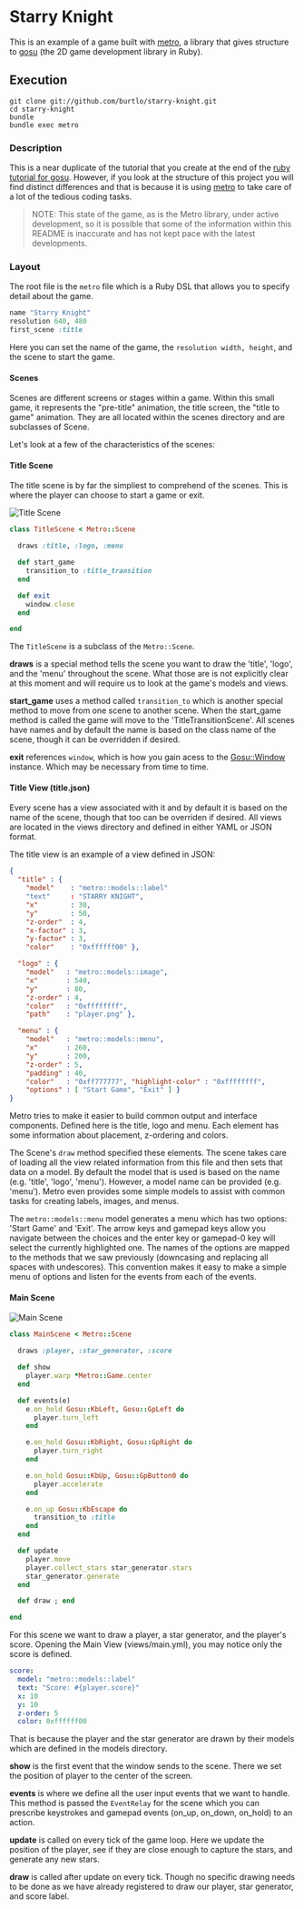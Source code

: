 # Starry Knight

This is an example of a game built with [metro](https://github.com/burtlo/metro), a library that gives structure to [gosu](https://github.com/jlnr/gosu) (the 2D game development library in Ruby).

## Execution

```
git clone git://github.com/burtlo/starry-knight.git
cd starry-knight
bundle
bundle exec metro
```

### Description

This is a near duplicate of the tutorial that you create at the end of the [ruby tutorial for gosu](https://github.com/jlnr/gosu/wiki/Ruby-Tutorial). However, if you look at the structure of this project you will find distinct differences and that is because it is using [metro](https://github.com/burtlo/metro) to take care of a lot of the tedious coding tasks.

> NOTE: This state of the game, as is the Metro library, under active development, so it is possible that some of the information within this README is inaccurate and has not kept pace with the latest developments.

### Layout

The root file is the `metro` file which is a Ruby DSL that allows you to specify detail about the game.

```ruby
name "Starry Knight"
resolution 640, 480
first_scene :title
```

Here you can set the name of the game, the `resolution width, height`, and the scene to start the game.

#### Scenes

Scenes are different screens or stages within a game. Within this small game, it represents the "pre-title" animation, the title screen, the "title to game" animation. They are all located within the scenes directory and are subclasses of Scene.

Let's look at a few of the characteristics of the scenes:

#### Title Scene

The title scene is by far the simpliest to comprehend of the scenes. This is where the player can choose to start a game or exit.

![Title Scene](http://cloud.github.com/downloads/burtlo/starry-knight/title-screen-10-18-12.png)


```ruby
class TitleScene < Metro::Scene

  draws :title, :logo, :menu

  def start_game
    transition_to :title_transition
  end

  def exit
    window.close
  end

end
```

The `TitleScene` is a subclass of the `Metro::Scene`.

**draws** is a special method tells the scene you want to draw the 'title', 'logo', and the 'menu' throughout the scene. What those are is not explicitly clear at this moment and will require us to look at the game's models and views.

**start_game** uses a method called `transition_to` which is another special method to move from one scene to another scene. When the start_game method is called the game will move to the 'TitleTransitionScene'. All scenes have names and by default the name is based on the class name of the scene, though it can be overridden if desired.

**exit** references `window`, which is how you gain acess to the [Gosu::Window ](https://github.com/jlnr/gosu/blob/master/Gosu/Window.hpp) instance. Which may be necessary from time to time.

#### Title View (title.json)

Every scene has a view associated with it and by default it is based on the name of the scene, though that too can be overriden if desired. All views are located in the views directory and defined in either YAML or JSON format.

The title view is an example of a view defined in JSON:

```json
{
  "title" : {
    "model"    : "metro::models::label"
    "text"     : "STARRY KNIGHT",
    "x"        : 30,
    "y"        : 50,
    "z-order"  : 4,
    "x-factor" : 3,
    "y-factor" : 3,
    "color"    : "0xffffff00" },

  "logo" : {
    "model"   : "metro::models::image",
    "x"       : 540,
    "y"       : 80,
    "z-order" : 4,
    "color"   : "0xffffffff",
    "path"    : "player.png" },

  "menu" : {
    "model"   : "metro::models::menu",
    "x"       : 260,
    "y"       : 200,
    "z-order" : 5,
    "padding" : 40,
    "color"   : "0xff777777", "highlight-color" : "0xffffffff",
    "options" : [ "Start Game", "Exit" ] }
}
```

Metro tries to make it easier to build common output and interface components. Defined here is the title, logo and menu. Each element has some information about placement, z-ordering and colors.

The Scene's `draw` method specified these elements. The scene takes care of loading all the view related information from this file and then sets that data on a model. By default the model that is used is based on the name (e.g. 'title', 'logo', 'menu'). However, a model name can be provided (e.g. 'menu'). Metro even provides some simple models to assist with common tasks for creating labels, images, and menus.

The `metro::models::menu` model generates a menu which has two options: 'Start Game' and 'Exit'. The arrow keys and gamepad keys allow you navigate between the choices and the enter key or gamepad-0 key will select the currently highlighted one. The names of the options are mapped to the methods that we saw previously (downcasing and replacing all spaces with undescores). This convention makes it easy to make a simple menu of options and listen for the events from each of the events.

#### Main Scene

![Main Scene](http://cloud.github.com/downloads/burtlo/starry-knight/main-screen-10-18-12.png)

```ruby
class MainScene < Metro::Scene

  draws :player, :star_generator, :score

  def show
    player.warp *Metro::Game.center
  end

  def events(e)
    e.on_hold Gosu::KbLeft, Gosu::GpLeft do
      player.turn_left
    end

    e.on_hold Gosu::KbRight, Gosu::GpRight do
      player.turn_right
    end

    e.on_hold Gosu::KbUp, Gosu::GpButton0 do
      player.accelerate
    end

    e.on_up Gosu::KbEscape do
      transition_to :title
    end
  end

  def update
    player.move
    player.collect_stars star_generator.stars
    star_generator.generate
  end

  def draw ; end

end
```

For this scene we want to draw a player, a star generator, and the player's score. Opening the Main View (views/main.yml), you may notice only the score is defined.

```yaml
score:
  model: "metro::models::label"
  text: "Score: #{player.score}"
  x: 10
  y: 10
  z-order: 5
  color: 0xffffff00
```

That is because the player and the star generator are drawn by their models which are defined in the models directory.

**show** is the first event that the window sends to the scene. There we set the position of player to the center of the screen.

**events** is where we define all the user input events that we want to handle. This method is passed the `EventRelay` for the scene which you can prescribe keystrokes and gamepad events (on_up, on_down, on_hold) to an action.

**update** is called on every tick of the game loop. Here we update the position of the player, see if they are close enough to capture the stars, and generate any new stars.

**draw** is called after update on every tick. Though no specific drawing needs to be done as we have already registered to draw our player, star generator, and score label.